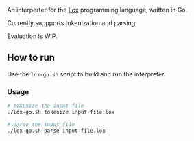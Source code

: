 An interperter for the [Lox](https://craftinginterpreters.com/the-lox-language.html) programming language, written in Go.

Currently suppports tokenization and parsing.

Evaluation is WIP.

## How to run

Use the `lox-go.sh` script to build and run the interpreter.

### Usage
```sh
# tokenize the input file
./lox-go.sh tokenize input-file.lox

# parse the input file
./lox-go.sh parse input-file.lox
```